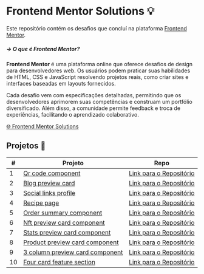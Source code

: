 # Frontend Mentor Solutions 💡

Este repositório contém os desafios que concluí na plataforma [Frontend Mentor](https://www.frontendmentor.io/challenges).

##### &rarr; O que é Frontend Mentor? 
**Frontend Mentor** é uma plataforma online que oferece desafios de design para desenvolvedores web. Os usuários podem praticar suas habilidades de HTML, CSS e JavaScript resolvendo projetos reais, como criar sites e interfaces baseadas em layouts fornecidos.

Cada desafio vem com especificações detalhadas, permitindo que os desenvolvedores aprimorem suas competências e construam um portfólio diversificado. Além disso, a comunidade permite feedback e troca de experiências, facilitando o aprendizado colaborativo.

[🌐 Frontend Mentor Solutions](https://perfidev.github.io/frontend-mentor/)

## Projetos 📝

|   #   | Projeto                                                                                                       | Repo                                                                                                             |
| ----- | ------------------------------------------------------------------------------------------------------------- | ---------------------------------------------------------------------------------------------------------------- |
|   1   | [Qr code component](https://perfidev.github.io/frontend-mentor/qr-code-component)                             | [Link para o Repositório](https://github.com/perfidev/frontend-mentor/tree/main/qr-code-component)               |
|   2   | [Blog preview card](https://perfidev.github.io/frontend-mentor/blog-preview-card)                             | [Link para o Repositório](https://github.com/perfidev/frontend-mentor/tree/main/blog-preview-card)               |
|   3   | [Social links profile](https://perfidev.github.io/frontend-mentor/social-links-profile)                       | [Link para o Repositório](https://github.com/perfidev/frontend-mentor/tree/main/social-links-profile)            |
|   4   | [Recipe page](https://perfidev.github.io/frontend-mentor/recipe-page)                                         | [Link para o Repositório](https://github.com/perfidev/frontend-mentor/tree/main/recipe-page)                     |
|   5   | [Order summary component](https://perfidev.github.io/frontend-mentor/order-summary-component)                 | [Link para o Repositório](https://github.com/perfidev/frontend-mentor/tree/main/order-summary-component)         |
|   6   | [Nft preview card component](https://perfidev.github.io/frontend-mentor/nft-preview-card-component)           | [Link para o Repositório](https://github.com/perfidev/frontend-mentor/tree/main/nft-preview-card-component)      |
|   7   | [Stats preview card component](https://perfidev.github.io/frontend-mentor/stats-preview-card-component)       | [Link para o Repositório](https://github.com/perfidev/frontend-mentor/tree/main/stats-preview-card-component)    |
|   8   | [Product preview card component](https://perfidev.github.io/frontend-mentor/product-preview-card-component)   | [Link para o Repositório](https://github.com/perfidev/frontend-mentor/tree/main/product-preview-card-component)  |
|   9   | [3 column preview card component](https://perfidev.github.io/frontend-mentor/3-column-preview-card-component) | [Link para o Repositório](https://github.com/perfidev/frontend-mentor/tree/main/3-column-preview-card-component) |
|   10  | [Four card feature section](https://perfidev.github.io/frontend-mentor/four-card-feature-section)             | [Link para o Repositório](https://github.com/perfidev/frontend-mentor/tree/main/four-card-feature-section)       |